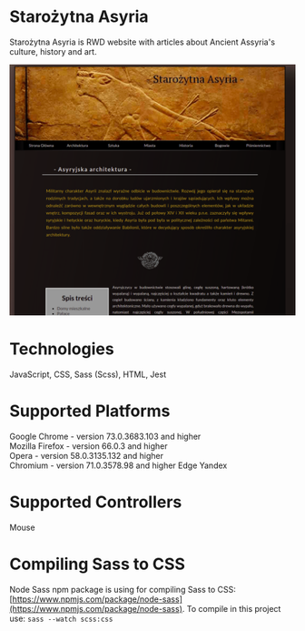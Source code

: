 # Starożytna Asyria
Starożytna Asyria is RWD website with articles about Ancient Assyria's culture, history and art.

![Application's logo](img/ancient_assyria.png)

# Technologies
JavaScript, CSS, Sass (Scss), HTML, Jest

# Supported Platforms
Google Chrome - version 73.0.3683.103 and higher  
Mozilla Firefox - version 66.0.3 and higher  
Opera - version 58.0.3135.132 and higher  
Chromium - version 71.0.3578.98 and higher
Edge
Yandex

# Supported Controllers
Mouse

# Compiling Sass to CSS
Node Sass npm package is using for compiling Sass to CSS: [https://www.npmjs.com/package/node-sass](https://www.npmjs.com/package/node-sass).
To compile in this project use: <code>sass --watch scss:css</code>



